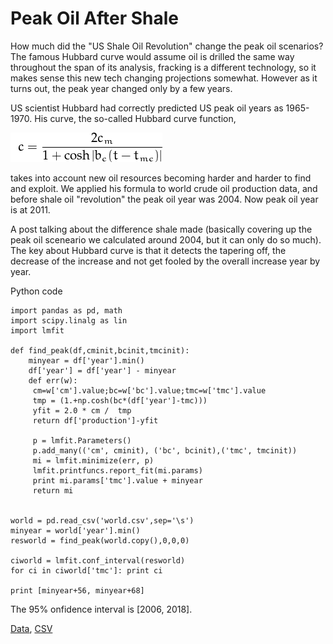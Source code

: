 # Peak Oil After Shale

How much did the "US Shale Oil Revolution" change the peak oil scenarios? The famous Hubbard curve would assume oil is drilled the same way throughout the span of its analysis, fracking  is a different technology, so it makes sense this new tech changing projections somewhat. However as it turns out, the peak year changed only by a few years. 

US scientist Hubbard had correctly predicted US peak oil years as 1965-1970.  His  curve, the so-called Hubbard curve function,

![](prev001.png)

takes into account new oil resources becoming harder and harder to find and exploit. We applied his formula to world crude oil production data, and before shale oil "revolution" the peak oil year was 2004. Now peak oil year is at 2011. 

A post talking about the difference shale made (basically covering up the peak oil sceneario we calculated around 2004, but it can only do so much). The key about Hubbard curve is that it detects the tapering off, the decrease of the increase and not get fooled by the overall increase year by year.

Python code

```
import pandas as pd, math
import scipy.linalg as lin
import lmfit

def find_peak(df,cminit,bcinit,tmcinit):
    minyear = df['year'].min()
    df['year'] = df['year'] - minyear
    def err(w):
	 cm=w['cm'].value;bc=w['bc'].value;tmc=w['tmc'].value
	 tmp = (1.+np.cosh(bc*(df['year']-tmc)))
	 yfit = 2.0 * cm /  tmp
	 return df['production']-yfit

     p = lmfit.Parameters()
     p.add_many(('cm', cminit), ('bc', bcinit),('tmc', tmcinit))
     mi = lmfit.minimize(err, p)
     lmfit.printfuncs.report_fit(mi.params)
     print mi.params['tmc'].value + minyear
     return mi


world = pd.read_csv('world.csv',sep='\s')
minyear = world['year'].min()
resworld = find_peak(world.copy(),0,0,0)

ciworld = lmfit.conf_interval(resworld)
for ci in ciworld['tmc']: print ci

print [minyear+56, minyear+68]
```

The 95% onfidence interval is [2006, 2018].

[Data](http://www.eia.gov/cfapps/ipdbproject/iedindex3.cfm?tid=5&pid=53&aid=1&cid=ww,&syid=1980&eyid=2013&unit=TBPD), [CSV](world.csv)











